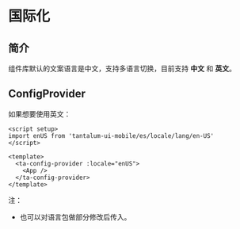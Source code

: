 # 国际化

## 简介

组件库默认的文案语言是中文，支持多语言切换，目前支持 **中文** 和 **英文**。

## ConfigProvider

如果想要使用英文：

```vue
<script setup>
import enUS from 'tantalum-ui-mobile/es/locale/lang/en-US'
</script>

<template>
  <ta-config-provider :locale="enUS">
    <App />
  </ta-config-provider>
</template>
```

注：

- 也可以对语言包做部分修改后传入。
